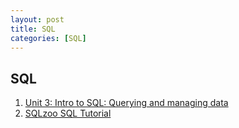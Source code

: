 ```yaml
---
layout: post
title: SQL
categories: [SQL]
---
```


## SQL

1. [Unit 3: Intro to SQL: Querying and managing data](https://www.khanacademy.org/computing/computer-programming/sql)
1. [SQLzoo SQL Tutorial](https://sqlzoo.net/wiki/SQL_Tutorial)



